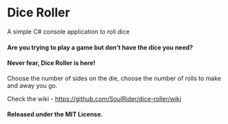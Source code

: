 # Dice Roller

A simple C# console application to roll dice

#### Are you trying to play a game but don't have the dice you need?

#### Never fear, Dice Roller is here!

Choose the number of sides on the die, choose the number of rolls to make and away you go.

Check the wiki - https://github.com/SoulRider/dice-roller/wiki

#### Released under the MIT License.
